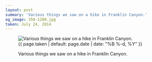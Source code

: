 ```yaml
---
layout: post
summary: 'Various things we saw on a hike in Franklin Canyon.'
og_image: 350-1280.jpg
taken: July 24, 2014
---
```


<figure class="post">
 <img alt="Various things we saw on a hike in Franklin Canyon." sizes="(min-width: 700px) 50vw, calc(100vw - 2rem)" src="{{ site.assets_url }}/350-640.jpg" srcset="{{ site.assets_url }}/350-1280.jpg 1280w, {{ site.assets_url }}/350-960.jpg 960w, {{ site.assets_url }}/350-640.jpg 640w, {{ site.assets_url }}/350-320.jpg 320w"/>
 <figcaption>
  <time>
   {{ page.taken | default: page.date | date: "%B %-d, %Y" }}
  </time>
  <p>
   Various things we saw on a hike in Franklin Canyon.
  </p>
 </figcaption>
</figure>
